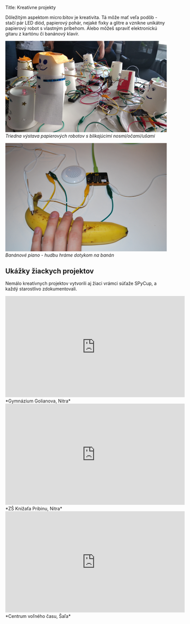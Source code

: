 Title:	Kreatívne projekty

Dôležitým aspektom micro:bitov je kreativita. Tá môže mať veľa podôb - stačí pár LED diód, papierový pohár, nejaké fixky
a glitre a vznikne unikátny papierový robot s vlastným príbehom. Alebo môžeš spraviť elektronickú gitaru
z kartónu či banánový klavír.

![Micor:bit papierové roboty](images/microbit-paper-robots.jpg)  
*Triedna výstava papierových robotov s blikajúcimi nosmi/očami/ušami*

![Micor:bit banánové piano](images/microbit-banana-piano.JPG)  
*Banánové piano - hudbu hráme dotykom na banán*

## Ukážky žiackych projektov
Nemálo kreatívnych projektov vytvorili aj žiaci vrámci súťaže SPyCup, a každý starostlivo zdokumentovali.

<iframe width="560" height="315" src="https://www.youtube.com/embed/St-XO3Y_pKs" frameborder="0" allow="accelerometer; autoplay; encrypted-media; gyroscope; picture-in-picture" allowfullscreen></iframe>  
*Gymnázium Golianova, Nitra*

<iframe width="560" height="315" src="https://www.youtube.com/embed/b1hPbHcPv18" frameborder="0" allow="accelerometer; autoplay; encrypted-media; gyroscope; picture-in-picture" allowfullscreen></iframe>  
*ZŠ Knižaťa Pribinu, Nitra*

<iframe width="560" height="315" src="https://www.youtube.com/embed/2bJDdNLC2gU" frameborder="0" allow="accelerometer; autoplay; encrypted-media; gyroscope; picture-in-picture" allowfullscreen></iframe>  
*Centrum voľného času, Šaľa*
